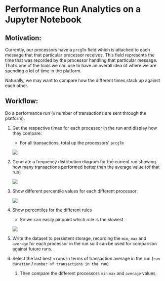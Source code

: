 # Performance Run Analytics on a Jupyter Notebook

## Motivation:

Currently, our processors have a `prcgTm` field which is attached to each message that that particular processor receives. This field represents the time that was recorded by the processor handling that particular message. That’s one of the tools we can use to have an overall idea of where we are spending a lot of time in the platform.  

Naturally, we may want to compare how the different times stack up against each other.

## Workflow:

Do a performance run (`n` number of transactions are sent through the platform).

1. Get the respective times for each processor in the run and display how they compare:

    - For all transactions, total up the processors' `prcgTm`

    ![](../../Images/image-20231002-142838.png)

2. Generate a frequency distribution diagram for the current run showing how many transactions performed better than the average value (of that run)

    ![](../../Images/image-20231002-143655.png)

3. Show different percentile values for each different processor:

    ![](../../Images/image-20231002-144324.png)
4. Show percentiles for the different rules

    - So we can easily pinpoint which rule is the slowest

    ![](../../Images/image-20231002-144546.png)

5. Write the dataset to persistent storage, recording the `min`, `max` and `average` for each processor in the run so it can be used for comparison against future runs.

6. Select the last best `n` runs in terms of transaction average in the run (`run duration` / `number of transactions in the run`)

    1. Then compare the different processors `min` `max` and `average` values
